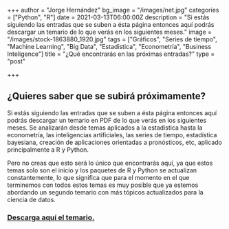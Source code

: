 +++
author = "Jorge Hernández"
bg_image = "/images/net.jpg"
categories = ["Python", "R"]
date = 2021-03-13T06:00:00Z
description = "Si estás siguiendo las entradas que se suben a ésta página entonces aquí podrás descargar un temario de lo que verás en los siguientes meses."
image = "/images/stock-1863880_1920.jpg"
tags = ["Gráficos", "Series de tiempo", "Machine Learning", "Big Data", "Estadística", "Econometría", "Business Inteligence"]
title = "¿Qué encontrarás en las próximas entradas?"
type = "post"

+++
## ¿Quieres saber que se subirá próximamente?

Si estás siguiendo las entradas que se suben a ésta página entonces aquí podrás descargar un temario en PDF de lo que verás en los siguientes meses. Se analizarán desde temas aplicados a la estadística hasta la econometría, las inteligencias artificiales, las series de tiempo, estadística bayesiana, creación de aplicaciones orientadas a pronósticos, etc, aplicado principalmente a R y Python.

Pero no creas que esto será lo único que encontrarás aquí, ya que estos temas solo son el inicio y los paquetes de R y Python se actualizan constantemente, lo que significa que para el momento en el que terminemos con todos estos temas es muy posible que ya estemos abordando un segundo temario con más tópicos actualizados para la ciencia de datos.

### [Descarga aquí el temario.](/images/temario.pdf) 